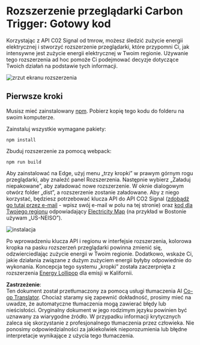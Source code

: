 <!--
CO_OP_TRANSLATOR_METADATA:
{
  "original_hash": "fab4e6b4f0efcd587a9029d82991f597",
  "translation_date": "2025-08-24T13:19:59+00:00",
  "source_file": "5-browser-extension/solution/README.md",
  "language_code": "pl"
}
-->
# Rozszerzenie przeglądarki Carbon Trigger: Gotowy kod

Korzystając z API C02 Signal od tmrow, możesz śledzić zużycie energii elektrycznej i stworzyć rozszerzenie przeglądarki, które przypomni Ci, jak intensywne jest zużycie energii elektrycznej w Twoim regionie. Używanie tego rozszerzenia ad hoc pomoże Ci podejmować decyzje dotyczące Twoich działań na podstawie tych informacji.

![zrzut ekranu rozszerzenia](../../../../5-browser-extension/extension-screenshot.png)

## Pierwsze kroki

Musisz mieć zainstalowany [npm](https://npmjs.com). Pobierz kopię tego kodu do folderu na swoim komputerze.

Zainstaluj wszystkie wymagane pakiety:

```
npm install
```

Zbuduj rozszerzenie za pomocą webpack:

```
npm run build
```

Aby zainstalować na Edge, użyj menu „trzy kropki” w prawym górnym rogu przeglądarki, aby znaleźć panel Rozszerzenia. Następnie wybierz „Załaduj niepakowane”, aby załadować nowe rozszerzenie. W oknie dialogowym otwórz folder „dist”, a rozszerzenie zostanie załadowane. Aby z niego korzystać, będziesz potrzebować klucza API do API CO2 Signal ([zdobądź go tutaj przez e-mail](https://www.co2signal.com/) - wpisz swój e-mail w polu na tej stronie) oraz [kod dla Twojego regionu](http://api.electricitymap.org/v3/zones) odpowiadający [Electricity Map](https://www.electricitymap.org/map) (na przykład w Bostonie używam „US-NEISO”).

![instalacja](../../../../5-browser-extension/install-on-edge.png)

Po wprowadzeniu klucza API i regionu w interfejsie rozszerzenia, kolorowa kropka na pasku rozszerzeń przeglądarki powinna zmienić się, odzwierciedlając zużycie energii w Twoim regionie. Dodatkowo, wskaże Ci, jakie działania związane z dużym zużyciem energii byłyby odpowiednie do wykonania. Koncepcja tego systemu „kropki” została zaczerpnięta z rozszerzenia [Energy Lollipop](https://energylollipop.com/) dla emisji w Kalifornii.

**Zastrzeżenie**:  
Ten dokument został przetłumaczony za pomocą usługi tłumaczenia AI [Co-op Translator](https://github.com/Azure/co-op-translator). Chociaż staramy się zapewnić dokładność, prosimy mieć na uwadze, że automatyczne tłumaczenia mogą zawierać błędy lub nieścisłości. Oryginalny dokument w jego rodzimym języku powinien być uznawany za wiarygodne źródło. W przypadku informacji krytycznych zaleca się skorzystanie z profesjonalnego tłumaczenia przez człowieka. Nie ponosimy odpowiedzialności za jakiekolwiek nieporozumienia lub błędne interpretacje wynikające z użycia tego tłumaczenia.